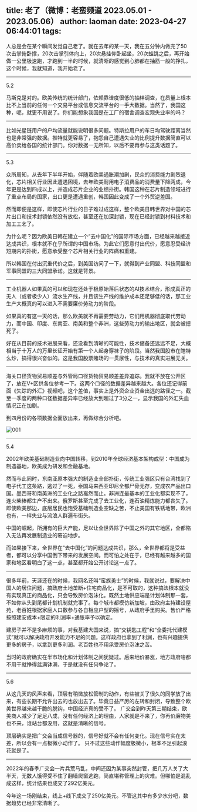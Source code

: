 title: 老了（微博：老蛮频道 2023.05.01 - 2023.05.06）
author: laoman
date: 2023-04-27 06:44:01
tags:
---
人总是会在某个瞬间发觉自己老了。<!--more-->就在去年的某一天，我在五分钟内做完了50次击掌俯卧撑，20次击掌引体向上，20次悬挂仰卧起坐，20次蛙跳之后，再开始做一公里极速跑，才跑到一半的时候，就清晰的感觉到心肺都在抽筋一般的挣扎，这个时候，我就知道，我开始老了。 
- - -
5.2

马斯克是对的。欧美传统的统计部门，依赖靠谱度很低的抽样调查，在质量上根本比不上当前的任何一个交易平台或信息交流平台的一手大数据。当然了，我国这种，呃，就更不用说了。你们能想象我国是在工厂的宿舍调查宏观失业率的吗？
- - -
比如光星链用户的户均流量就能说明很多问题。特斯拉用户的车日均驾驶距离当然也是非常强的数据。推特就更容易了，抱怨自己遭遇失业的比例提升数据简直可以高价卖给各国的统计部门。你对数据一无所知，以后不要再参与这类话题了。
- - -
5.3

众所周知，从去年下半年开始，伴随着欧美通胀潮加剧，民众的消费能力剧烈退化，芯片相关行业因此遭遇困境，去年欧美耐用电子消费品的消费量下降两成，今年更是达到四成以上，并造成芯片企业的业绩扑街。韩国这种在芯片制造领域进行了重点布局的国家，出口更是遭遇重创，韩国因此变成了一个外贸逆差国。

然而即便是这样，即使芯片行业的日子难过成这样，整个欧美日韩世界对中国的芯片出口和技术封锁依然没有放松，甚至还在加深封锁，现在已经封锁到材料技术和加工工艺了。

为什么呢？因为欧美日韩在建立一个“去中国化”的国际市场方面，已经越来越接近达成共识，根本就不在乎所谓的中国市场。为此它们愿意付出代价，愿意忍受经济短期内的扑街，愿意承受整个芯片相关行业的阵痛和重建。

所以韩国在付出沉重代价之后，到美国访问了一下，就得到产业同盟、科技同盟和军事同盟的三大同盟承诺。这就是背景。
- - -
工业机器人如果真的可以和现在还处于极原始落后状态的AI技术结合，形成真正的无人（或者极少人）流水生产线，并且该生产线的维护成本还足够低的话，那工业生产大概真的可以进入不需要廉价劳动力的阶段。

如果真的有这一天的话，那么欧美就不再需要劳动力，它们用机器彻底取代劳动力，而中国、印度、东南亚、南美和整个非洲，这些劳动力的输出地区，就会被摁死了。

好在从目前的技术进展来看，还没看到清晰的可能性，技术储备还远远不足，大概相当于十万人的万里长征开始有第一个人起身穿袜子的阶段。当然我国股市在瞎特么炒，搞得很兴奋似的。这是我国股票赌场的一贯尿性，与技术的真实进展无关。
- - -
海关口径货物贸易顺差与外管局口径货物贸易顺差差异追踪。我就不放在公开区了，放在V+区供各位参考一下。这两个口径的数据差异越来越大。各位还记得前面《失踪的外汇》视频吧，这个差值，事实上是外资企业资金出逃的路径之一。截至一季度的两种口径数据差异率已经放大到超过了3分之一，显示我国的外汇失血情况正在加剧。

到四月份的各项数据全面放出来，再做综合分析吧。

![001](/images/20230504001.jpg)
- - -
5.4

2002年欧美基础制造业向中国转移，到2010年全球经济基本架构成型：中国成为制造基地，欧美成为研发和金融基地。

然而与此同时，东南亚原本强大的制造业全部扑街，传统工业强区只有台湾找到了电子代工这条路，逃过了一死，泰国马来西亚印尼全都尸骨无存，变成农产品出口国。墨西哥和南美洲的工业化之路戛然而止。非洲连最基本的工业化都实现不了，连火柴棒都生产不出来。俄罗斯甚至完成了去工业化，连石油精炼能力都丧失了。即使欧美那边，底层居民也饱受基础制造业空缺之苦，不止美国有铁锈地带，欧洲也有，一样失业与流浪人群遍布街头。

中国的崛起，所拥有的巨大产能，足以让全世界除了中国之外的其它地区，全都陷入无法再发展制造业的窘迫地步。

而如果接下来，全世界在“去中国化”的问题达成共识，那么，全世界都将是受益者，都可以分享中国倒下带来的发展空间。而可怕之处在于，已经有越来越多的国家和地区看明白了这一点，甚至都开始公开讨论这一点了。
- - -
很多年前，天涯还在的时候，我网名还叫“蛮族勇士”的时候，我就说过，要解决中国人的居住问题，搞政府土地垄断+住宅商品化，是不可取的，这种搞法根本就没有实现真正的商品化，只会导致房价泡沫化。既然土地供应端是计划体制那一套，不如你从头到尾都计划机制就完事了。每个城市都模仿新加坡，由政府主持建设屋苑，老百姓根据家庭人口数参与各自相应户型的摇号，从政府手里购买。售价严格按照建安成本+限定的利润率+通胀率予以确定。

建房子并不是多麻烦的事，对我基建大国来说，搞“交钥匙工程”和“全委托代建模式”就可以解决政府开发能力不足的问题。这样政府也拿到了利润，也有兴趣提供更多的房子，以拿到更多利润。老百姓也不用承受房价泡沫之苦。

当时的政府确实在半市场化和计划体制之间犹疑过。后来地价暴涨，地方政府啥都不用干就挣得盆满钵满，于是就没有任何争论了。
- - -
5.6

从这几天的风声来看，顶层有稍微放松管制的动作，有些被关了很久的同学放了出来，有些长期不允许出去的也放出去了。毕竟日益严厉的左转和封闭，导致整个欧美世界越来越干脆的脱钩，中国经济真的受不了。
广交会到昨天第三期结束，欧美商人减少了足足八成，没有任何经济上的理由，人家就是不来了，你再价廉物美也不来，谁站台都没用，这就是清晰的信号。

顶层确实是把广交会当成信号器的，信号好就不会有任何变化。现在信号实在太差，所以会有一点极微小动作了。
只不过这些动作幅度极微小，根本不足引起浪花就是了。
- - -
2022年的春季广交会一片兵荒马乱，中间还因为某事突然封管，把几万人关了大半天，无数人饿得受不住了翻墙爬窗逃跑，简直堪称管理上的灾难。但哪怕是混乱成这样，统计结果也成交了292亿美元。

今年这一场刚结束，线上+线下成交了250亿美元。不管这其中有多少水分吧，数据趋势已经非常清晰了。